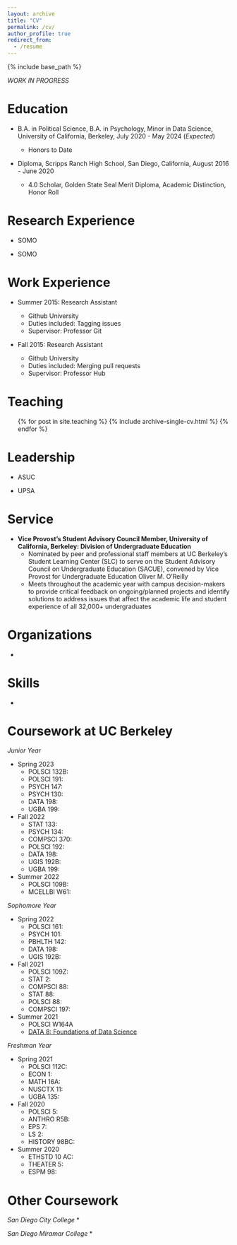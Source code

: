 ```yaml
---
layout: archive
title: "CV"
permalink: /cv/
author_profile: true
redirect_from:
  - /resume
---
```


{% include base_path %}

_WORK IN PROGRESS_

Education
======
* B.A. in Political Science, B.A. in Psychology, Minor in Data Science, University of California, Berkeley, July 2020 - May 2024 (_Expected_)
  * Honors to Date

* Diploma, Scripps Ranch High School, San Diego, California, August 2016 - June 2020
  * 4.0 Scholar, Golden State Seal Merit Diploma, Academic Distinction, Honor Roll

Research Experience
======
* SOMO

* SOMO

Work Experience
======
* Summer 2015: Research Assistant
  * Github University
  * Duties included: Tagging issues
  * Supervisor: Professor Git

* Fall 2015: Research Assistant
  * Github University
  * Duties included: Merging pull requests
  * Supervisor: Professor Hub

Teaching
======
  <ul>{% for post in site.teaching %}
    {% include archive-single-cv.html %}
  {% endfor %}</ul>
  
Leadership
======
* ASUC

* UPSA

Service
======
* __Vice Provost’s Student Advisory Council Member, University of California, Berkeley: Division of Undergraduate Education__
  * Nominated by peer and professional staff members at UC Berkeley’s Student Learning Center (SLC) to serve on the Student Advisory Council on Undergraduate Education (SACUE), convened by Vice Provost for Undergraduate Education Oliver M. O’Reilly
  * Meets throughout the academic year with campus decision-makers to provide critical feedback on ongoing/planned projects and identify solutions to address issues that affect the academic life and student experience of all 32,000+ undergraduates

Organizations
======
* 

Skills
======
* 

Coursework at UC Berkeley
======
_Junior Year_
* Spring 2023
  * POLSCI 132B: 
  * POLSCI 191: 
  * PSYCH 147: 
  * PSYCH 130: 
  * DATA 198: 
  * UGBA 199: 
* Fall 2022
  * STAT 133: 
  * PSYCH 134: 
  * COMPSCI 370: 
  * POLSCI 192: 
  * DATA 198: 
  * UGIS 192B: 
  * UGBA 199: 
* Summer 2022
  * POLSCI 109B: 
  * MCELLBI W61: 

_Sophomore Year_
* Spring 2022
  * POLSCI 161: 
  * PSYCH 101: 
  * PBHLTH 142: 
  * DATA 198: 
  * UGIS 192B: 
* Fall 2021
  * POLSCI 109Z: 
  * STAT 2: 
  * COMPSCI 88: 
  * STAT 88: 
  * POLSCI 88: 
  * COMPSCI 197: 
* Summer 2021
  * POLSCI W164A
  * [DATA 8: Foundations of Data Science](data8.org)

_Freshman Year_
* Spring 2021
  * POLSCI 112C: 
  * ECON 1: 
  * MATH 16A: 
  * NUSCTX 11: 
  * UGBA 135: 
* Fall 2020
  * POLSCI 5: 
  * ANTHRO R5B: 
  * EPS 7: 
  * LS 2: 
  * HISTORY 98BC: 
* Summer 2020
  * ETHSTD 10 AC: 
  * THEATER 5:
  * ESPM 98: 

Other Coursework
======
_San Diego City College_
* 

_San Diego Miramar College_
* 
